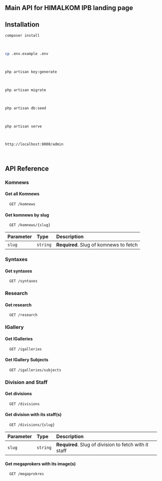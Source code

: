 ## Main API for HIMALKOM IPB landing page

## Installation
```bash
composer install
```
<br>

```bash
cp .env.example .env
```
<br>

```bash
php artisan key:generate
```
<br>

```bash
php artisan migrate
```
<br>

```bash
php artisan db:seed
```
<br>

```bash
php artisan serve
```
<br>

```plaintext
http://localhost:8000/admin
```
<br>

## API Reference

### Komnews

#### Get all Komnews

```http
  GET /komnews
```

#### Get komnews by slug

```http
  GET /komnews/{slug}
```

| Parameter | Type     | Description                       |
| :-------- | :------- | :-------------------------------- |
| `slug`      | `string` | **Required**. Slug of komnews to fetch |

### Syntaxes

#### Get syntaxes

```http
  GET /syntaxes
```

### Research

#### Get research

```http
  GET /research
```

### IGallery

#### Get IGalleries

```http
  GET /igalleries
```

#### Get IGallery Subjects

```http
  GET /igalleries/subjects
```
### Division and Staff

#### Get divisions

```http
  GET /divisions
```

#### Get division with its staff(s)

```http
  GET /divisions/{slug}
```

| Parameter | Type     | Description                       |
| :-------- | :------- | :-------------------------------- |
| `slug`      | `string` | **Required**. Slug of division to fetch with it staff |

#### Get megaprokers with its image(s)

```http
  GET /megaprokres
```